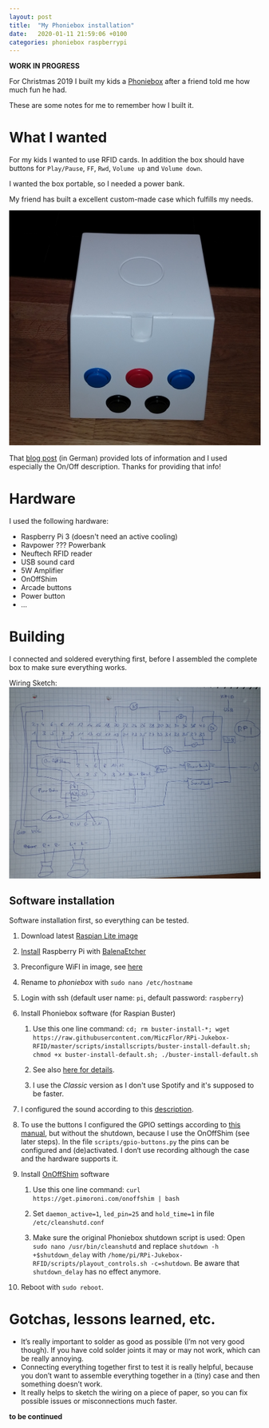 ```yaml
---
layout: post
title:  "My Phoniebox installation"
date:   2020-01-11 21:59:06 +0100
categories: phoniebox raspberrypi
---
```


**WORK IN PROGRESS**

For Christmas 2019 I built my kids a [Phoniebox][phoniebox] after a friend told me how much fun he had.

These are some notes for me to remember how I built it.

# What I wanted #

For my kids I wanted to use RFID cards. In addition the box should have buttons for `Play/Pause`, `FF`, `Rwd`, `Volume up` and `Volume down`.

I wanted the box portable, so I needed a power bank.

My friend has built a excellent custom-made case which fulfills my needs.

![case](/assets/images/IMG_20191223_232037747.jpg)

That [blog post][blog-instructions] (in German) provided lots of information and I used especially the On/Off description. Thanks for providing that info!

# Hardware #

I used the following hardware:

* Raspberry Pi 3 (doesn't need an active cooling)
* Ravpower ??? Powerbank
* Neuftech RFID reader
* USB sound card
* 5W Amplifier
* OnOffShim
* Arcade buttons
* Power button
* ...

# Building #

I connected and soldered everything first, before I assembled the complete box to make sure everything works.

Wiring Sketch:
![sketch](/assets/images/IMG_20200111_212542257.jpg)

## Software installation ##

Software installation first, so everything can be tested.

1. Download latest [Raspian Lite image][raspian-image]
2. [Install][install-rpi] Raspberry Pi with [BalenaEtcher][balenaetcher]
3. Preconfigure WiFI in image, see [here][preconfigure-wifi]
4. Rename to *phoniebox* with `sudo nano /etc/hostname`
5. Login with ssh (default user name: `pi`, default password: `raspberry`)
6. Install Phoniebox software (for Raspian Buster)

    1. Use this one line command: `cd; rm buster-install-*; wget https://raw.githubusercontent.com/MiczFlor/RPi-Jukebox-RFID/master/scripts/installscripts/buster-install-default.sh; chmod +x buster-install-default.sh; ./buster-install-default.sh`

    2. See also [here for details][install-phoniebox].

    3. I use the *Classic* version as I don't use Spotify and it's supposed to be faster.

7. I configured the sound according to this [description][fix-sound].
8. To use the buttons I configured the GPIO settings according to [this manual][gpio-config], but without the shutdown, because I use the OnOffShim (see later steps). In the file `scripts/gpio-buttons.py` the pins can be configured and (de)activated. I don‘t use recording although the case and the hardware supports it.
9. Install [OnOffShim][onoffshim] software

    1. Use this one line command: `curl https://get.pimoroni.com/onoffshim | bash`

    2. Set `daemon_active=1`, `led_pin=25` and `hold_time=1` in file `/etc/cleanshutd.conf`

    3. Make sure the original Phoniebox shutdown script is used: Open `sudo nano /usr/bin/cleanshutd` and replace `shutdown -h +$shutdown_delay` with `/home/pi/RPi-Jukebox-RFID/scripts/playout_controls.sh -c=shutdown`. Be aware that `shutdown_delay` has no effect anymore.

10. Reboot with `sudo reboot`.

# Gotchas, lessons learned, etc. #

* It’s really important to solder as good as possible (I’m not very good though). If you have cold solder joints it may or may not work, which can be really annoying.
* Connecting everything together first to test it is really helpful, because you don’t want to assemble everything together in a (tiny) case and then something doesn’t work.
* It really helps to sketch the wiring on a piece of paper, so you can fix possible issues or misconnections much faster.

**to be continued**

[blog-instructions]: http://splittscheid.de/selfmade-phoniebox/
[phoniebox]: https://github.com/MiczFlor/RPi-Jukebox-RFID
[raspian-image]: https://downloads.raspberrypi.org/raspbian_lite_latest
[preconfigure-wifi]: https://raspberrypi.stackexchange.com/a/57023
[install-rpi]: https://www.raspberrypi.org/documentation/installation/installing-images/
[balenaetcher]: https://www.balena.io/etcher/
[install-phoniebox]: https://github.com/MiczFlor/RPi-Jukebox-RFID/wiki/INSTALL-stretch#one-line-install-command
[fix-sound]: https://github.com/MiczFlor/RPi-Jukebox-RFID/wiki/Troubleshooting-FAQ#audio-is-not-working
[gpio-config]: https://github.com/MiczFlor/RPi-Jukebox-RFID/wiki/Using-GPIO-hardware-buttons#how-to-connect-the-buttons
[onoffshim]: https://shop.pimoroni.com/products/onoff-shim
